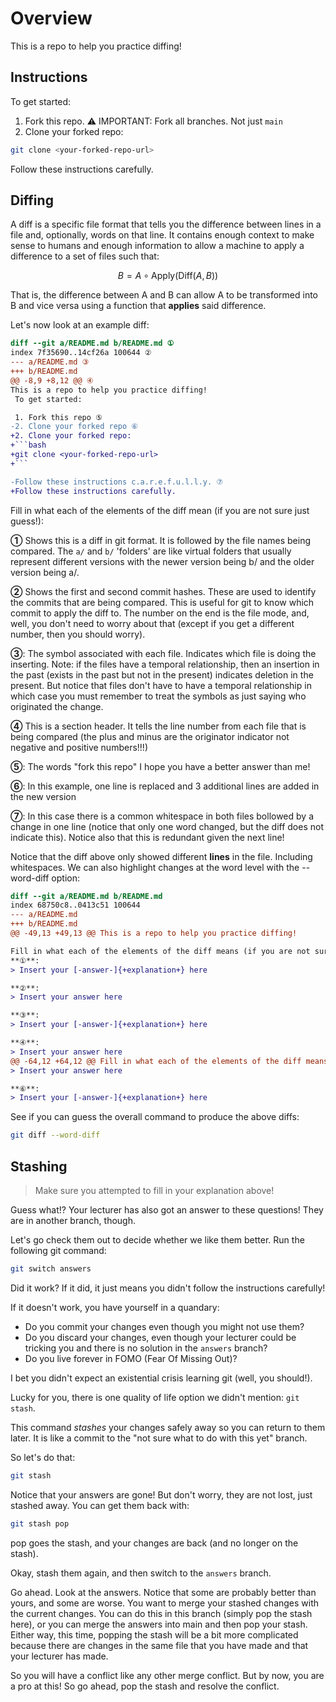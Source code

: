 # Overview

This is a repo to help you practice diffing!

## Instructions

To get started:

1. Fork this repo.
⚠️ IMPORTANT: Fork all branches. Not just `main`
2. Clone your forked repo:

```bash
git clone <your-forked-repo-url>
```

Follow these instructions carefully.

## Diffing

A diff is a specific file format that tells you the difference between lines in a file and, optionally, words on that line. It contains enough context to make sense to humans and enough information to allow a machine to apply a difference to a set of files such that:

```math
B = A \circ \text{Apply}(\text{Diff}(A, B))
```

That is, the difference between A and B can allow A to be transformed into B and vice versa using a function that **applies** said difference.

Let's now look at an example diff:

```diff
diff --git a/README.md b/README.md ①
index 7f35690..14cf26a 100644 ②
--- a/README.md ③
+++ b/README.md
@@ -8,9 +8,12 @@ ④
This is a repo to help you practice diffing!
 To get started:

 1. Fork this repo ⑤
-2. Clone your forked repo ⑥
+2. Clone your forked repo:
+```bash
+git clone <your-forked-repo-url>
+```

-Follow these instructions c.a.r.e.f.u.l.l.y. ⑦
+Follow these instructions carefully.
```

Fill in what each of the elements of the diff mean (if you are not sure just guess!):


**①** 
Shows this is a diff in git format. It is followed by the file names being compared. The `a/` and `b/` 'folders' are like virtual folders that usually represent different versions with the newer version being b/ and the older version being a/.

**②**
Shows the first and second commit hashes. These are used to identify the commits that are being compared. This is useful for git to know which commit to apply the diff to. The number on the end is the file mode, and, well, you don't need to worry about that (except if you get a different number, then you should worry).

**③**:
The symbol associated with each file. Indicates which file is doing the inserting. Note: if the files have a temporal relationship, then an insertion in the past (exists in the past but not in the present) indicates deletion in the present. But notice that files don't have to have a temporal relationship in which case you must remember to treat the symbols as just saying who originated the change.

**④**
This is a section header. It tells the line number from each file that is being compared (the plus and minus are the originator indicator not negative and positive numbers!!!)

**⑤**:
The words "fork this repo" I hope you have a better answer than me!

**⑥**:
In this example, one line is replaced and 3 additional lines are added in the new version

**⑦**:
In this case there is a common whitespace in both files bollowed by a change in one line (notice that only one word changed, but the diff does not indicate this). Notice also that this is redundant given the next line!

Notice that the diff above only showed different **lines** in the file. Including whitespaces. We can also highlight changes at the word level with the --word-diff option:

```diff
diff --git a/README.md b/README.md
index 68750c8..0413c51 100644
--- a/README.md
+++ b/README.md
@@ -49,13 +49,13 @@ This is a repo to help you practice diffing!

Fill in what each of the elements of the diff means (if you are not sure guess!):
**①**:
> Insert your [-answer-]{+explanation+} here

**②**:
> Insert your answer here

**③**:
> Insert your [-answer-]{+explanation+} here

**④**:
> Insert your answer here
@@ -64,12 +64,12 @@ Fill in what each of the elements of the diff means (if you are not sure, just gue
> Insert your answer here

**⑥**:
> Insert your [-answer-]{+explanation+} here
```

See if you can guess the overall command to produce the above diffs:

```bash
git diff --word-diff
```

## Stashing
>
> Make sure you attempted to fill in your explanation above!

Guess what!? Your lecturer has also got an answer to these questions! They are in another branch, though. 

Let's go check them out to decide whether we like them better. Run the following git command:

```bash
git switch answers
```

Did it work? If it did, it just means you didn't follow the instructions carefully! 

If it doesn't work, you have yourself in a quandary:

- Do you commit your changes even though you might not use them?
- Do you discard your changes, even though your lecturer could be tricking you and there is no solution in the `answers` branch?
- Do you live forever in FOMO (Fear Of Missing Out)?

I bet you didn't expect an existential crisis learning git (well, you should!).

Lucky for you, there is one quality of life option we didn't mention: `git stash`.

This command *stashes* your changes safely away so you can return to them later. It is like a commit to the "not sure what to do with this yet" branch.

So let's do that:

```bash
git stash
```

Notice that your answers are gone! But don't worry, they are not lost, just stashed away. You can get them back with:

```bash
git stash pop
```

pop goes the stash, and your changes are back (and no longer on the stash).

Okay, stash them again, and then switch to the `answers` branch.

Go ahead. Look at the answers. Notice that some are probably better than yours, and some are worse. You want to merge your stashed changes with the current changes. You can do this in this branch (simply pop the stash here), or you can merge the answers into main and then pop your stash. Either way, this time, popping the stash will be a bit more complicated because there are changes in the same file that you have made and that your lecturer has made.

So you will have a conflict like any other merge conflict. But by now, you are a pro at this! So go ahead, pop the stash and resolve the conflict.

